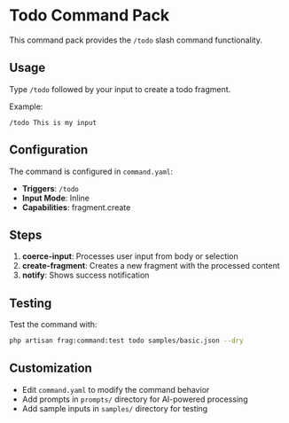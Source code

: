 # Todo Command Pack

This command pack provides the `/todo` slash command functionality.

## Usage

Type `/todo` followed by your input to create a todo fragment.

Example:
```
/todo This is my input
```

## Configuration

The command is configured in `command.yaml`:

- **Triggers**: `/todo`
- **Input Mode**: Inline
- **Capabilities**: fragment.create

## Steps

1. **coerce-input**: Processes user input from body or selection
2. **create-fragment**: Creates a new fragment with the processed content
3. **notify**: Shows success notification

## Testing

Test the command with:
```bash
php artisan frag:command:test todo samples/basic.json --dry
```

## Customization

- Edit `command.yaml` to modify the command behavior
- Add prompts in `prompts/` directory for AI-powered processing
- Add sample inputs in `samples/` directory for testing